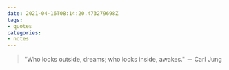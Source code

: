 ```yaml
---
date: 2021-04-16T08:14:20.473279698Z
tags:
- quotes
categories:
- notes
---
```


> "Who looks outside, dreams; who looks inside, awakes." － Carl Jung
